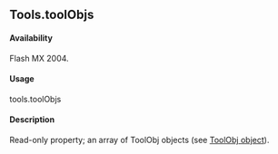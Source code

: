 ## Tools.toolObjs

#### Availability

Flash MX 2004.

#### Usage

tools.toolObjs

#### Description

Read-only property; an array of ToolObj objects (see [ToolObj object](../ToolObj_object/ToolObj_summary.md)).
